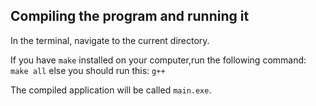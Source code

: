 ## Compiling the program and running it
In the terminal, navigate to the current directory.

If you have `make` installed on your computer,run the following command:
  `make all`
else you should run this:
  `g++`

The compiled application will be called `main.exe`.